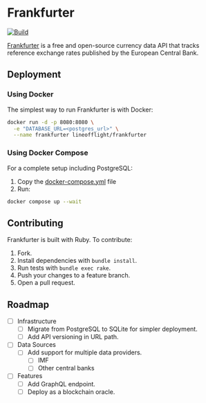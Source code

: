 # Frankfurter

[![Build](https://github.com/lineofflight/frankfurter/workflows/build/badge.svg)](https://github.com/lineofflight/frankfurter/actions)

[Frankfurter](https://frankfurter.dev) is a free and open-source currency data API that tracks reference exchange rates published by the European Central Bank.

## Deployment

### Using Docker

The simplest way to run Frankfurter is with Docker:

```bash
docker run -d -p 8080:8080 \
  -e "DATABASE_URL=<postgres_url>" \
  --name frankfurter lineofflight/frankfurter
```

### Using Docker Compose

For a complete setup including PostgreSQL:

1. Copy the [docker-compose.yml](./docker-compose.yml) file
2. Run:
```bash
docker compose up --wait
```

## Contributing

Frankfurter is built with Ruby. To contribute:

1. Fork.
2. Install dependencies with `bundle install`.
3. Run tests with `bundle exec rake`.
4. Push your changes to a feature branch.
5. Open a pull request.

## Roadmap

- [ ] Infrastructure
  - [ ] Migrate from PostgreSQL to SQLite for simpler deployment.
  - [ ] Add API versioning in URL path.

- [ ] Data Sources
  - [ ] Add support for multiple data providers.
    - [ ] IMF
    - [ ] Other central banks

- [ ] Features
  - [ ] Add GraphQL endpoint.
  - [ ] Deploy as a blockchain oracle.
